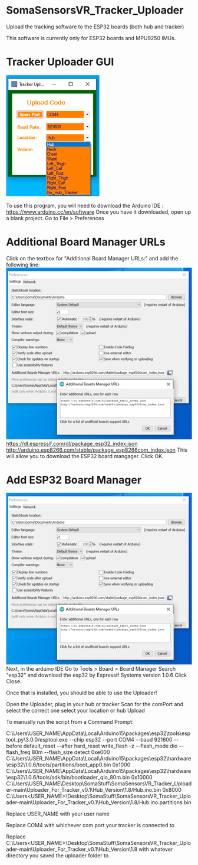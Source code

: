 # SomaSensorsVR_Tracker_Uploader
Upload the tracking software to the ESP32 boards (both hub and tracker)

This software is currently only for ESP32 boards and MPU9250 IMUs.

# Tracker Uploader GUI
![](images/Tracker_Uploader_Gui.png)

To use this program, you will need to download the Arduino IDE : https://www.arduino.cc/en/software
Once you have it downloaded, open up a blank project.
Go to File > Preferences


# Additional Board Manager URLs
Click on the textbox for "Additional Board Manager URLs:" and add the following line:
![](images/Additional_Board_Manager_URLs.png)
https://dl.espressif.com/dl/package_esp32_index.json
http://arduino.esp8266.com/stable/package_esp8266com_index.json
This will allow you to download the ESP32 board mangager.
Click OK.

# Add ESP32 Board Manager
![](images/Additional_Board_Manager_URLs.png)
Next, in the arduino IDE Go to
Tools > Board > Board Manager
Search "esp32" and download the esp32 by Espressif Systems version 1.0.6
Click Close.

Once that is installed, you should be able to use the Uploader!

Open the Uploader, plug in your hub or tracker
Scan for the comPort and select the correct one
select your location or hub
Upload

To manually run the script from a Command Prompt:

C:\Users\USER_NAME\AppData\Local\Arduino15\packages\esp32\tools\esptool_py\3.0.0/esptool.exe --chip esp32 --port COM4 --baud 921600 --before default_reset --after hard_reset write_flash -z --flash_mode dio --flash_freq 80m --flash_size detect 0xe000 C:\Users\USER_NAME\AppData\Local\Arduino15\packages\esp32\hardware\esp32\1.0.6/tools/partitions/boot_app0.bin 0x1000 C:\Users\USER_NAME\AppData\Local\Arduino15\packages\esp32\hardware\esp32\1.0.6/tools/sdk/bin/bootloader_qio_80m.bin 0x10000 C:\Users\USER_NAME\Desktop\SomaStuff\SomaSensorsVR_Tracker_Uploader-main\Uploader_For_Tracker_v0.1\Hub_Version\1.8/Hub.ino.bin 0x8000 C:\Users\<USER_NAME>\Desktop\SomaStuff\SomaSensorsVR_Tracker_Uploader-main\Uploader_For_Tracker_v0.1\Hub_Version\1.8/Hub.ino.partitions.bin

Replace USER_NAME with your user name

Replace COM4 with whichever com port your tracker is connected to
  
Replace C:\Users\<USER_NAME>\Desktop\SomaStuff\SomaSensorsVR_Tracker_Uploader-main\Uploader_For_Tracker_v0.1\Hub_Version\1.8 with whatever directory you saved the uploader folder to.
